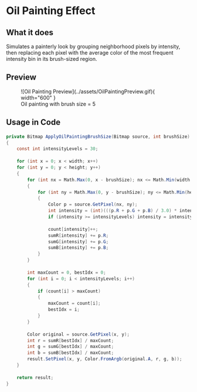 # **Oil Painting Effect**

## What it does

Simulates a painterly look by grouping neighborhood pixels by intensity, then replacing each pixel with the average color of the most frequent intensity bin in its brush-sized region.

## Preview

<figure markdown="span">
  ![Oil Painting Preview](../assets/OilPaintingPreview.gif){ width="600" }
  <figcaption>Oil painting with brush size = 5</figcaption>
</figure>

## Usage in Code

```csharp title="OilPainting.cs"
private Bitmap ApplyOilPaintingBrushSize(Bitmap source, int brushSize)
{
    const int intensityLevels = 30;

    for (int x = 0; x < width; x++)
    for (int y = 0; y < height; y++)
    {
        for (int nx = Math.Max(0, x - brushSize); nx <= Math.Min(width - 1, x + brushSize); nx++)
        {
            for (int ny = Math.Max(0, y - brushSize); ny <= Math.Min(height - 1, y + brushSize); ny++)
            {
                Color p = source.GetPixel(nx, ny);
                int intensity = (int)(((p.R + p.G + p.B) / 3.0) * intensityLevels / 255.0);
                if (intensity >= intensityLevels) intensity = intensityLevels - 1;

                count[intensity]++;
                sumR[intensity] += p.R;
                sumG[intensity] += p.G;
                sumB[intensity] += p.B;
            }
        }

        int maxCount = 0, bestIdx = 0;
        for (int i = 0; i < intensityLevels; i++)
        {
            if (count[i] > maxCount)
            {
                maxCount = count[i];
                bestIdx = i;
            }
        }

        Color original = source.GetPixel(x, y);
        int r = sumR[bestIdx] / maxCount;
        int g = sumG[bestIdx] / maxCount;
        int b = sumB[bestIdx] / maxCount;
        result.SetPixel(x, y, Color.FromArgb(original.A, r, g, b));
    }

    return result;
}
```

<!-- !!! info "XXXXXXXXXXXXXXXXXXXX"
    XXXXXXXXXXXXXXXXXXXXXXXXXXXXXXXXXXXXXXXXXXXXXXXXXXXXXXXXXXXXXXXXXXXXXXXXXXXXXXXXXXXXXXXXXXXXXXXXXXXXXXXXXXXXXXXXXXXXXXXXXXXXXXXXXXXXXXXXXXXXXXXXXXXXXXXXXXXXXXXXXXXXXXXXXXXXXXXXXXXX -->